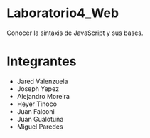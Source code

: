 # Laboratorio4_Web
Conocer la sintaxis de JavaScript y sus bases.

# Integrantes
* Jared Valenzuela
* Joseph Yepez
* Alejandro Moreira
* Heyer Tinoco
* Juan Falconi
* Juan Gualotuña
* Miguel Paredes
